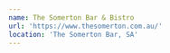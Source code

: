 ```yaml
---
name: The Somerton Bar & Bistro
url: 'https://www.thesomerton.com.au/'
location: 'The Somerton Bar, SA'
---
```


